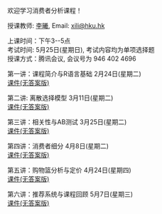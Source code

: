 欢迎学习消费者分析课程！      

授课教师: [李曦](https://www.fbe.hku.hk/people/xi-li/),  Email: xili@hku.hk        

上课时间：下午3--5点              
考试时间: 5月25日(星期日), 考试内容均为单项选择题           
授课方式：腾讯会议, 会议号为 946 402 4696       


第一讲：课程简介与R语言基础 2月24日(星期二)      
[课件(无答案版)](https://ximarketing.github.io/class/ConsumerAnalytics/1-pre.pdf)          

第二讲: 离散选择模型 3月11日(星期二)        
[课件(无答案版)](https://ximarketing.github.io/class/ConsumerAnalytics/2-pre.pdf)       

第三讲：相关性与AB测试 3月25日(星期二)     
[课件(无答案版)](https://ximarketing.github.io/class/ConsumerAnalytics/3-pre.pdf)       

第四讲：消费者细分 4月8日(星期二)     
[课件(无答案版)](https://ximarketing.github.io/class/ConsumerAnalytics/4-pre.pdf)      

第五讲：购物篮分析与定价 4月24日(星期四)      
[课件(无答案版)](https://ximarketing.github.io/class/ConsumerAnalytics/5-pre.pdf)      

第六讲：推荐系统与课程回顾 5月7日(星期三)     
[课件(无答案版)](https://ximarketing.github.io/class/ConsumerAnalytics/6-pre.pdf)      
